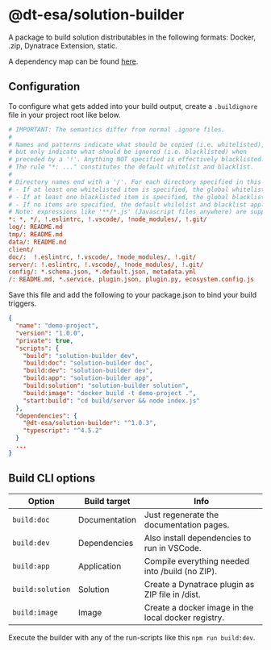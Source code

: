 
@dt-esa/solution-builder
=====
A package to build solution distributables in the following formats: Docker, .zip, Dynatrace Extension, static.

A dependency map can be found [here](https://npmgraph.js.org/?q=@dt-esa/solution-builder).


## Configuration

To configure what gets added into your build output, create a `.buildignore` file in your project root like below.

```ini
# IMPORTANT: The semantics differ from normal .ignore files. 
#
# Names and patterns indicate what should be copied (i.e. whitelisted),
# but only indicate what should be ignored (i.e. blacklisted) when  
# preceded by a '!'. Anything NOT specified is effectively blacklisted.
# The rule "*: ..." constitutes the default whitelist and blacklist. 
#
# Directory names end with a '/'. For each directory specified in this file:
# - If at least one whitelisted item is specified, the global whitelist does not apply.
# - If at least one blacklisted item is specified, the global blacklist does not apply.
# - If no items are specified, the default whilelist and blacklist apply.
# Note: expressions like '**/*.js' (Javascript files anywhere) are supported.
*: *, */, !.eslintrc, !.vscode/, !node_modules/, !.git/ 
log/: README.md
tmp/: README.md
data/: README.md
client/
doc/:  !.eslintrc, !.vscode/, !node_modules/, !.git/
server/: !.eslintrc, !.vscode/, !node_modules/, !.git/
config/: *.schema.json, *.default.json, metadata.yml
/: README.md, *.service, plugin.json, plugin.py, ecosystem.config.js
```

Save this file and add the following to your package.json to bind your build triggers.
```json
{
  "name": "demo-project",
  "version": "1.0.0",
  "private": true,
  "scripts": {
    "build": "solution-builder dev",
    "build:doc": "solution-builder doc",
    "build:dev": "solution-builder dev",
    "build:app": "solution-builder app",
    "build:solution": "solution-builder solution",
    "build:image": "docker build -t demo-project .",
    "start:build": "cd build/server && node index.js"
  },
  "dependencies": {
    "@dt-esa/solution-builder": "^1.0.3",
    "typescript": "^4.5.2"
  }
  ...
}
```


## Build CLI options
| Option | Build target | Info |
| ---      | ---           | --- | 
| `build:doc`      | Documentation | Just regenerate the documentation pages.            |
| `build:dev`      | Dependencies  | Also install dependencies to run in VSCode.         |
| `build:app`      | Application   | Compile everything needed into /build (no ZIP).     |
| `build:solution` | Solution      | Create a Dynatrace plugin as ZIP file in /dist.     |
| `build:image`    | Image         | Create a docker image in the local docker registry. |


Execute the builder with any of the run-scripts like this `npm run build:dev`.
